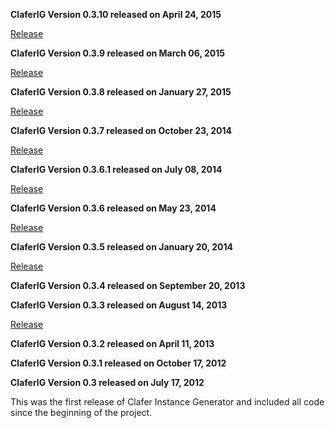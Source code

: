 **ClaferIG Version 0.3.10 released on April 24, 2015**

[Release](https://github.com/gsdlab/claferIG/pull/25)

**ClaferIG Version 0.3.9 released on March 06, 2015**

[Release](https://github.com/gsdlab/claferIG/pull/24)

**ClaferIG Version 0.3.8 released on January 27, 2015**

[Release](https://github.com/gsdlab/claferIG/pull/23)

**ClaferIG Version 0.3.7 released on October 23, 2014**

[Release](https://github.com/gsdlab/claferIG/pull/22)

**ClaferIG Version 0.3.6.1 released on July 08, 2014**

[Release](https://github.com/gsdlab/claferIG/pull/20)

**ClaferIG Version 0.3.6 released on May 23, 2014**

[Release](https://github.com/gsdlab/claferIG/pull/19)

**ClaferIG Version 0.3.5 released on January 20, 2014**

[Release](https://github.com/gsdlab/claferIG/pull/17)

**ClaferIG Version 0.3.4 released on September 20, 2013**

**ClaferIG Version 0.3.3 released on August 14, 2013**

[Release](https://github.com/gsdlab/claferIG/pull/12)

**ClaferIG Version 0.3.2 released on April 11, 2013**

**ClaferIG Version 0.3.1 released on October 17, 2012**

**ClaferIG Version 0.3 released on July 17, 2012**

This was the first release of Clafer Instance Generator and included all code since the beginning of the project.
